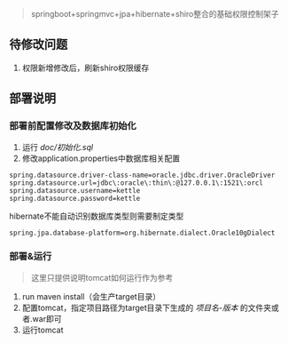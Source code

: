 > springboot+springmvc+jpa+hibernate+shiro整合的基础权限控制架子

## 待修改问题
1. 权限新增修改后，刷新shiro权限缓存

## 部署说明
### 部署前配置修改及数据库初始化
1. 运行
*doc/初始化.sql*
1. 修改application.properties中数据库相关配置
```
spring.datasource.driver-class-name=oracle.jdbc.driver.OracleDriver
spring.datasource.url=jdbc\:oracle\:thin\:@127.0.0.1\:1521\:orcl
spring.datasource.username=kettle
spring.datasource.password=kettle
```
hibernate不能自动识别数据库类型则需要制定类型
```
spring.jpa.database-platform=org.hibernate.dialect.Oracle10gDialect
```

### 部署&运行
> 这里只提供说明tomcat如何运行作为参考

1. run maven install（会生产target目录）
1. 配置tomcat，指定项目路径为target目录下生成的
*项目名-版本*
的文件夹或者.war即可
1. 运行tomcat
